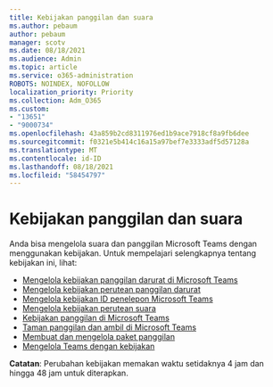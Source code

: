 ```yaml
---
title: Kebijakan panggilan dan suara
ms.author: pebaum
author: pebaum
manager: scotv
ms.date: 08/18/2021
ms.audience: Admin
ms.topic: article
ms.service: o365-administration
ROBOTS: NOINDEX, NOFOLLOW
localization_priority: Priority
ms.collection: Adm_O365
ms.custom:
- "13651"
- "9000734"
ms.openlocfilehash: 43a859b2cd8311976ed1b9ace7918cf8a9fb6dee
ms.sourcegitcommit: f0321e5b414c16a15a97bef7e3333adf5d57128a
ms.translationtype: MT
ms.contentlocale: id-ID
ms.lasthandoff: 08/18/2021
ms.locfileid: "58454797"
---
```

# <a name="voice-and-calling-policies"></a>Kebijakan panggilan dan suara

Anda bisa mengelola suara dan panggilan Microsoft Teams dengan menggunakan kebijakan. Untuk mempelajari selengkapnya tentang kebijakan ini, lihat:

- [Mengelola kebijakan panggilan darurat di Microsoft Teams](https://docs.microsoft.com/microsoftteams/manage-emergency-calling-policies)
- [Mengelola kebijakan perutean panggilan darurat](https://docs.microsoft.com/microsoftteams/manage-emergency-call-routing-policies)
- [Mengelola kebijakan ID penelepon Microsoft Teams](https://docs.microsoft.com/microsoftteams/caller-id-policies)
- [Mengelola kebijakan perutean suara](https://docs.microsoft.com/microsoftteams/manage-voice-routing-policies)
- [Kebijakan panggilan di Microsoft Teams](https://docs.microsoft.com/microsoftteams/teams-calling-policy)
- [Taman panggilan dan ambil di Microsoft Teams](https://docs.microsoft.com/microsoftteams/call-park-and-retrieve)
- [Membuat dan mengelola paket panggilan](https://docs.microsoft.com/microsoftteams/create-and-manage-dial-plans)
- [Mengelola Teams dengan kebijakan](https://docs.microsoft.com/microsoftteams/manage-teams-with-policies)

**Catatan**: Perubahan kebijakan memakan waktu setidaknya 4 jam dan hingga 48 jam untuk diterapkan.
